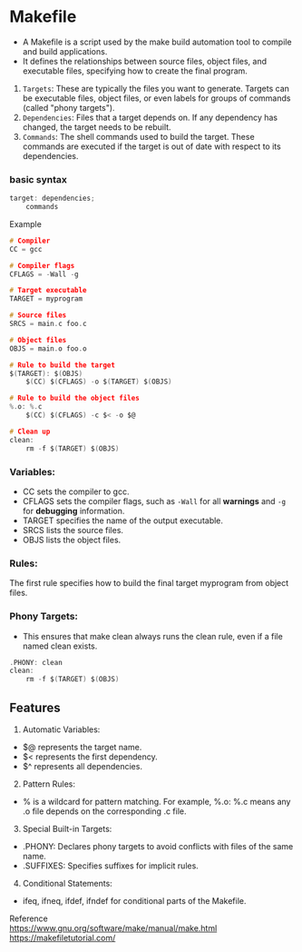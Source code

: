 # Makefile
- A Makefile is a script used by the make build automation tool to compile and build applications.
- It defines the relationships between source files, object files, and executable files, specifying how to create the final program.
1. ```Targets```: These are typically the files you want to generate. Targets can be executable files, object files, or even labels for groups of commands (called "phony targets").
2. ```Dependencies```: Files that a target depends on. If any dependency has changed, the target needs to be rebuilt.
3. ```Commands```: The shell commands used to build the target. These commands are executed if the target is out of date with respect to its dependencies.
### basic syntax 
```C
target: dependencies;
    commands
```
Example
```C
# Compiler
CC = gcc

# Compiler flags
CFLAGS = -Wall -g

# Target executable
TARGET = myprogram

# Source files
SRCS = main.c foo.c

# Object files
OBJS = main.o foo.o

# Rule to build the target
$(TARGET): $(OBJS)
    $(CC) $(CFLAGS) -o $(TARGET) $(OBJS)

# Rule to build the object files
%.o: %.c
    $(CC) $(CFLAGS) -c $< -o $@

# Clean up
clean:
    rm -f $(TARGET) $(OBJS)
```
### Variables:
- CC sets the compiler to gcc.
- CFLAGS sets the compiler flags, such as ```-Wall``` for all __warnings__ and ```-g``` for __debugging__ information.
- TARGET specifies the name of the output executable.
- SRCS lists the source files.
- OBJS lists the object files.
### Rules:
The first rule specifies how to build the final target myprogram from object files.
### Phony Targets:
- This ensures that make clean always runs the clean rule, even if a file named clean exists.
```C
.PHONY: clean
clean:
    rm -f $(TARGET) $(OBJS)
```

##  Features
1. Automatic Variables:
- $@ represents the target name.
- $< represents the first dependency.
- $^ represents all dependencies.

2. Pattern Rules:
- % is a wildcard for pattern matching.
For example, %.o: %.c means any .o file depends on the corresponding .c file.

3. Special Built-in Targets:
- .PHONY: Declares phony targets to avoid conflicts with files of the same name.
- .SUFFIXES: Specifies suffixes for implicit rules.

4. Conditional Statements:
- ifeq, ifneq, ifdef, ifndef for conditional parts of the Makefile.

Reference\
https://www.gnu.org/software/make/manual/make.html \
https://makefiletutorial.com/
